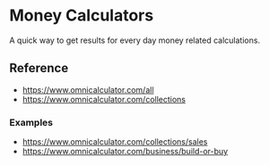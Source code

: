 # Money Calculators

A quick way to get results for every day money related calculations.

## Reference

* https://www.omnicalculator.com/all
* https://www.omnicalculator.com/collections

### Examples

* https://www.omnicalculator.com/collections/sales
* https://www.omnicalculator.com/business/build-or-buy
